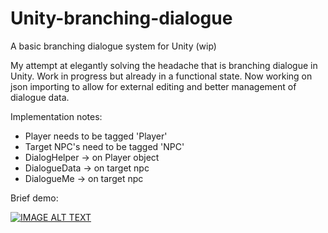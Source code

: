 # Unity-branching-dialogue
A basic branching dialogue system for Unity (wip)

My attempt at elegantly solving the headache that is branching dialogue in Unity. Work in progress but already in a functional state. Now working on json importing to allow for external editing and better management of dialogue data.

Implementation notes:
- Player needs to be tagged 'Player'
- Target NPC's need to be tagged 'NPC'
- DialogHelper -> on Player object
- DialogueData -> on target npc
- DialogueMe -> on target npc

Brief demo:

[![IMAGE ALT TEXT](http://img.youtube.com/vi/jMAN-cNCyBQ/0.jpg)](http://www.youtube.com/watch?v=jMAN-cNCyBQ "Demo")
